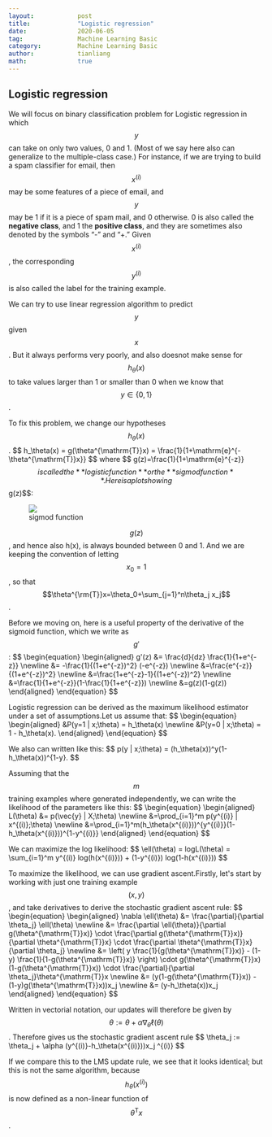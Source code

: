 ```yaml
---
layout:            post
title:             "Logistic regression"
date:              2020-06-05
tag:               Machine Learning Basic
category:          Machine Learning Basic
author:            tianliang
math:              true
---
```

## Logistic regression
We will focus on binary classification problem for Logistic regression in which $$y$$ can take on only two values, 0 and 1. (Most of we say here also can generalize to the multiple-class case.) For instance, if we are trying to build a spam classifier for email, then $$x^{(i)}$$ may be some features of a piece of email, and $$y$$ may be 1 if it is a piece of spam mail, and 0 otherwise. 0 is also called the **negative class**, and 1 the **positive class**, and they are sometimes also denoted by the symbols “-” and “+.” Given $$x^{(i)}$$, the corresponding $$y^{(i)}$$ is also called the label for the training example.

We can try to use linear regression algorithm to predict $$y$$ given $$x$$. But it always performs very poorly, and also doesnot make sense for $$h_\theta(x)$$ to take values larger than 1 or smaller than 0 when we know that $$y\in\{0,1\}$$.

To fix this problem, we change our hypotheses $$h_\theta(x)$$.
\$$
h_\theta(x) = g(\theta^{\mathrm{T}}x) = \frac{1}{1+\mathrm{e}^{-\theta^{\mathrm{T}}x}}
$$
where
\$$
g(z)=\frac{1}{1+\mathrm{e}^{-z}}
$$
is called the **logistic function** or the **sigmod function**. Here is a plot showing $$g(z)$$:

<figure>
<img src="{{ "/images/Sigmoid_function_01.png" | absolute_url }}" />
<figcaption>sigmod function</figcaption>
</figure>

$$g(z)$$, and hence also h(x), is always bounded between 0 and 1. And we are keeping the convention of letting $$x_0=1$$, so that $$\theta^{\rm{T}}x=\theta_0+\sum_{j=1}^n\theta_j x_j$$.

Before we moving on, here is a useful property of the derivative of the sigmoid function, which we write as $$g'$$:
\$$
\begin{equation}
 \begin{aligned}
g'(z) &= \frac{d}{dz} \frac{1}{1+e^{-z}} \newline
&= -\frac{1}{(1+e^{-z})^2} (-e^{-z}) \newline
&=\frac{e^{-z}}{(1+e^{-z})^2} \newline
&=\frac{1+e^{-z}-1}{(1+e^{-z})^2} \newline
&=\frac{1}{1+e^{-z}}(1-\frac{1}{1+e^{-z}}) \newline
&=g(z)(1-g(z))
 \end{aligned}
\end{equation}
$$

Logistic regression can be derived as the maximum likelihood estimator under a set of assumptions.Let us assume that:
\$$
\begin{equation}
 \begin{aligned}
&P(y=1 | x;\theta) = h_\theta(x) \newline
&P(y=0 | x;\theta) = 1 - h_\theta(x).
 \end{aligned}
\end{equation}
$$

We also can written like this:
\$$
p(y | x;\theta) = (h_\theta(x))^y(1-h_\theta(x))^{1-y}.
$$

Assuming that the $$m$$ training examples where generated independently, we can write the likelihood of the parameters like this:
\$$
\begin{equation}
 \begin{aligned}
L(\theta) &= p(\vec{y} | X;\theta) \newline
&=\prod_{i=1}^m p(y^{(i)} | x^{(i)};\theta) \newline
&=\prod_{i=1}^m(h_\theta(x^{(i)}))^{y^{(i)}}(1-h_\theta(x^{(i)}))^{1-y^{(i)}}
 \end{aligned}
\end{equation}
$$

We can maximize the log likelihood:
\$$
\ell(\theta) = logL(\theta) = \sum_{i=1}^m y^{(i)} log(h(x^{(i)})) + (1-y^{(i)}) log(1-h(x^{(i)}))
$$

To maximize the likelihood, we can use gradient ascent.Firstly, let's start by working with just one training example $$(x,y)$$, and take derivatives to derive the stochastic gradient ascent rule:
\$$
\begin{equation}
 \begin{aligned}
\nabla \ell(\theta) &= \frac{\partial}{\partial \theta_j} \ell(\theta) \newline
&= \frac{\partial \ell(\theta)}{\partial g(\theta^{\mathrm{T}}x)} \cdot \frac{\partial g(\theta^{\mathrm{T}}x)}{\partial \theta^{\mathrm{T}}x} \cdot \frac{\partial \theta^{\mathrm{T}}x}{\partial \theta_j} \newline
&= \left( y \frac{1}{g(\theta^{\mathrm{T}}x)} - (1-y) \frac{1}{1-g(\theta^{\mathrm{T}}x)} \right) \cdot g(\theta^{\mathrm{T}}x)(1-g(\theta^{\mathrm{T}}x)) \cdot \frac{\partial}{\partial \theta_j}\theta^{\mathrm{T}}x \newline 
&= (y(1-g(\theta^{\mathrm{T}}x)) - (1-y)g(\theta^{\mathrm{T}}x))x_j \newline 
&= (y-h_\theta(x))x_j
 \end{aligned}
\end{equation}
$$

Written in vectorial notation, our updates will therefore be given by $$\theta := \theta + \alpha \nabla_\theta \ell(\theta) $$. Therefore gives us the stochastic gradient ascent rule
\$$
\theta_j := \theta_j + \alpha (y^{(i)}-h_\theta(x^{(i)}))x_j ^{(i)}
$$

If we compare this to the LMS update rule, we see that it looks identical; but this is not the same algorithm, because $$h_\theta(x^{(i)})$$ is now defined as a non-linear function of $$\theta^{\mathrm{T}}x$$. 
